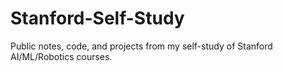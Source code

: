 # Stanford-Self-Study
Public notes, code, and projects from my self-study of Stanford AI/ML/Robotics courses.
